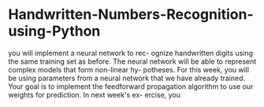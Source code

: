 # Handwritten-Numbers-Recognition-using-Python
you will implement a neural network to rec- ognize handwritten digits using the same training set as before. The neural network will be able to represent complex models that form non-linear hy- potheses. For this week, you will be using parameters from a neural network that we have already trained. Your goal is to implement the feedforward propagation algorithm to use our weights for prediction. In next week's ex- ercise, you
